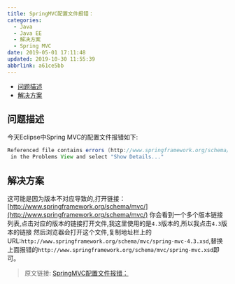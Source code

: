 ```yaml
---
title: SpringMVC配置文件报错：
categories: 
  - Java
  - Java EE
  - 解决方案
  - Spring MVC
date: 2019-05-01 17:11:48
updated: 2019-10-30 11:55:39
abbrlink: a61ce5bb
---
```

- [问题描述](/blog/html/a61ce5bb/#问题描述)
- [解决方案](/blog/html/a61ce5bb/#解决方案)

<!--more-->
<script src="https://cdn.bootcss.com/jquery/3.4.0/jquery.slim.min.js"></script>
<script>$(document).ready(function () {$(".post-body > ul:nth-child(1)").hide();});</script>

<!--end-->
## 问题描述 ##
今天Eclipse中Spring MVC的配置文件报错如下:
```java
Referenced file contains errors (http://www.springframework.org/schema/mvc/spring-mvc.xsd). For more information, right click on the message 
 in the Problems View and select "Show Details..."
```
## 解决方案 ##
这可能是因为版本不对应导致的,打开链接：
[http://www.springframework.org/schema/mvc/](http://www.springframework.org/schema/mvc/)
你会看到一个多个版本链接列表,点击对应的版本的链接打开文件,我这里使用的是`4.3`版本的,所以我点击`4.3`版本的链接
然后浏览器会打开这个文件,复制地址栏上的URL:`http://www.springframework.org/schema/mvc/spring-mvc-4.3.xsd`,替换上面报错的`http://www.springframework.org/schema/mvc/spring-mvc.xsd`即可。

>原文链接: [SpringMVC配置文件报错：](https://lanlan2017.github.io/blog/a61ce5bb/)